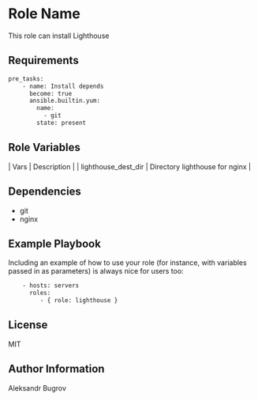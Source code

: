 Role Name
=========

This role can install Lighthouse

Requirements
------------

```bash
pre_tasks:
    - name: Install depends
      become: true
      ansible.builtin.yum:
        name:
          - git
        state: present
```

Role Variables
--------------

| Vars | Description |
| lighthouse_dest_dir | Directory lighthouse for nginx |

Dependencies
------------

- git
- nginx

Example Playbook
----------------

Including an example of how to use your role (for instance, with variables passed in as parameters) is always nice for users too:

```bash
    - hosts: servers
      roles:
         - { role: lighthouse }
```

License
-------

MIT

Author Information
------------------

Aleksandr Bugrov
